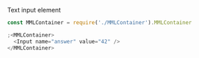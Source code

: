 Text input element

```js
const MMLContainer = require('./MMLContainer').MMLContainer

;<MMLContainer>
  <Input name="answer" value="42" />
</MMLContainer>
```

